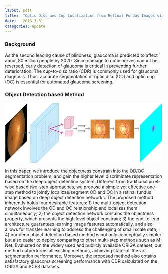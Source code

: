 ```yaml
---
layout: post
title:  "Optic Disc and Cup Localization from Retinal Fundus Images via Deep Object Detection Networks"
date:   2018-3-31
categories: update
---
```


### Background

As the second leading cause of blindness, glaucoma is predicted to affect about 80 million people by 2020. Since damage to optic nerves cannot be reversed, early detection of glaucoma is critical in preventing further deterioration. The cup-to-disc ratio (CDR) is commonly used for glaucoma diagnosis. Thus, accurate segmentation of optic disc (OD) and optic cup (OC) is essential for automated glaucoma screening.

### Object Detection based Method

![plot of chunk image_1](/images/deepCDR/framework.jpg)

In this paper, we introduce the objectness constrain into the OD/OC segmentation problem, and gain the higher level discriminate representation based on the deep object detection system. Different from traditional pixel-wise based two-step approaches, we propose a simple yet effective one-step method to jointly localizae/segment OD and OC in a retinal fundus image based on deep object detection networks. The proposed method inherently holds four desirable features: 1) the multi-object detection network involves the OD and OC relationship and localizes them simultaneously; 2) the object detection network contains the objectness property, which presents the high level object constrain; 3) the end-to-end architecture guarantees learning image features automatically, and also allows for transfer learning to address the challenging of small scale data; 4) our deep object detection based method is not only conceptually simpler but also easier to deploy comparing to other multi-step methods such as M-Net. Evaluated on the widely used and publicly available ORIGA dataset, our method outperforms all existing methods, achieving state-of-the-art segmentation performance, Moreover, the proposed method also obtains satisfactory glaucoma screening performance with CDR calculated on the ORIGA and SCES datasets.




